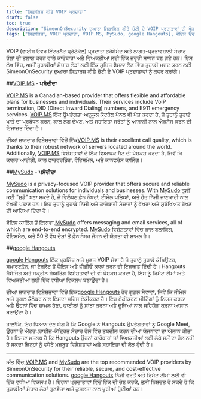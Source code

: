 ```yaml
---
title: "ਸਿਫ਼ਾਰਿਸ਼ ਕੀਤੇ VOIP ਪ੍ਰਦਾਤਾ"
draft: false
toc: true
description: "SimeonOnSecurity ਦੁਆਰਾ ਸਿਫ਼ਾਰਿਸ਼ ਕੀਤੇ ਚੋਟੀ ਦੇ VOIP ਪ੍ਰਦਾਤਾਵਾਂ ਦੀ ਖੋਜ ਕਰੋ। VOIP.MS ਅਤੇ MySudo, ਤਰਜੀਹੀ ਵਿਕਲਪਾਂ ਨਾਲ ਆਪਣੀਆਂ ਨਿੱਜੀ ਜਾਂ ਕਾਰੋਬਾਰੀ ਲੋੜਾਂ ਲਈ ਭਰੋਸੇਯੋਗ ਅਤੇ ਸੁਰੱਖਿਅਤ ਸੰਚਾਰ ਹੱਲ ਪ੍ਰਾਪਤ ਕਰੋ। ਇਸ ਤੋਂ ਇਲਾਵਾ, Google Hangouts ਰਾਹੀਂ ਦੋਸਤਾਂ ਅਤੇ ਪਰਿਵਾਰ ਨਾਲ ਜੁੜੇ ਰਹੋ।"
tags: ["ਸਿਫ਼ਾਰਿਸ਼ਾਂ, VOIP ਪ੍ਰਦਾਤਾ, VOIP.MS, MySudo, google Hangouts], ਵੌਇਸ ਓਵਰ IP"]
---
```


VOIP (ਵਾਈਸ ਓਵਰ ਇੰਟਰਨੈੱਟ ਪ੍ਰੋਟੋਕੋਲ) ਪ੍ਰਦਾਤਾ ਭਰੋਸੇਮੰਦ ਅਤੇ ਲਾਗਤ-ਪ੍ਰਭਾਵਸ਼ਾਲੀ ਸੰਚਾਰ ਹੱਲਾਂ ਦੀ ਤਲਾਸ਼ ਕਰਨ ਵਾਲੇ ਕਾਰੋਬਾਰਾਂ ਅਤੇ ਵਿਅਕਤੀਆਂ ਲਈ ਇੱਕ ਜ਼ਰੂਰੀ ਸਾਧਨ ਬਣ ਗਏ ਹਨ। ਇਸ ਲੇਖ ਵਿੱਚ, ਅਸੀਂ ਤੁਹਾਡੀਆਂ ਸੰਚਾਰ ਲੋੜਾਂ ਲਈ ਇੱਕ ਸੂਚਿਤ ਫੈਸਲਾ ਲੈਣ ਵਿੱਚ ਤੁਹਾਡੀ ਮਦਦ ਕਰਨ ਲਈ SimeonOnSecurity ਦੁਆਰਾ ਸਿਫ਼ਾਰਸ਼ ਕੀਤੇ ਚੋਟੀ ਦੇ VOIP ਪ੍ਰਦਾਤਾਵਾਂ ਨੂੰ ਕਵਰ ਕਰਾਂਗੇ।

##[VOIP.MS](https://voip.ms) - **ਪਸੰਦੀਦਾ**

[VOIP.MS](https://voip.ms) is a Canadian-based provider that offers flexible and affordable plans for businesses and individuals. Their services include VoIP termination, DID (Direct Inward Dialing) numbers, and E911 emergency services. [VOIP.MS](https://voip.ms) ਇੱਕ ਉਪਭੋਗਤਾ-ਅਨੁਕੂਲ ਕੰਟਰੋਲ ਪੈਨਲ ਵੀ ਪੇਸ਼ ਕਰਦਾ ਹੈ, ਜੋ ਤੁਹਾਨੂੰ ਤੁਹਾਡੇ ਖਾਤੇ ਦਾ ਪ੍ਰਬੰਧਨ ਕਰਨ, ਕਾਲ ਲੌਗ ਦੇਖਣ, ਅਤੇ ਸਹਾਇਤਾ ਸਰੋਤਾਂ ਨੂੰ ਆਸਾਨੀ ਨਾਲ ਐਕਸੈਸ ਕਰਨ ਦੀ ਇਜਾਜ਼ਤ ਦਿੰਦਾ ਹੈ।

ਦੀਆਂ ਸ਼ਾਨਦਾਰ ਵਿਸ਼ੇਸ਼ਤਾਵਾਂ ਵਿੱਚੋਂ ਇੱਕ[VOIP.MS](https://voip.ms) is their excellent call quality, which is thanks to their robust network of servers located around the world. Additionally, [VOIP.MS](https://voip.ms) ਵਿਸ਼ੇਸ਼ਤਾਵਾਂ ਦੇ ਇੱਕ ਵਿਆਪਕ ਸੈੱਟ ਦੀ ਪੇਸ਼ਕਸ਼ ਕਰਦਾ ਹੈ, ਜਿਵੇਂ ਕਿ ਕਾਲਰ ਆਈਡੀ, ਕਾਲ ਫਾਰਵਰਡਿੰਗ, ਵੌਇਸਮੇਲ, ਅਤੇ ਕਾਨਫਰੰਸ ਕਾਲਿੰਗ।

##[MySudo](https://mysudo.com/) - **ਪਸੰਦੀਦਾ**

[MySudo](https://mysudo.com/) is a privacy-focused VOIP provider that offers secure and reliable communication solutions for individuals and businesses. With [MySudo](https://mysudo.com/) ਤੁਸੀਂ ਕਈ "ਸੁਡੋ" ਬਣਾ ਸਕਦੇ ਹੋ, ਜੋ ਵਿਲੱਖਣ ਫ਼ੋਨ ਨੰਬਰਾਂ, ਈਮੇਲ ਪਤਿਆਂ, ਅਤੇ ਹੋਰ ਨਿੱਜੀ ਜਾਣਕਾਰੀ ਨਾਲ ਵੱਖਰੀ ਪਛਾਣ ਹਨ। ਇਹ ਤੁਹਾਨੂੰ ਤੁਹਾਡੇ ਨਿੱਜੀ ਅਤੇ ਕਾਰੋਬਾਰੀ ਸੰਚਾਰਾਂ ਨੂੰ ਵੱਖਰਾ ਅਤੇ ਸੁਰੱਖਿਅਤ ਰੱਖਣ ਦੀ ਆਗਿਆ ਦਿੰਦਾ ਹੈ।

ਵੌਇਸ ਕਾਲਿੰਗ ਤੋਂ ਇਲਾਵਾ,[MySudo](https://mysudo.com/) offers messaging and email services, all of which are end-to-end encrypted. [MySudo](https://mysudo.com/) ਵਿਸ਼ੇਸ਼ਤਾਵਾਂ ਵਿੱਚ ਕਾਲ ਬਲਾਕਿੰਗ, ਵੌਇਸਮੇਲ, ਅਤੇ 50 ਤੋਂ ਵੱਧ ਦੇਸ਼ਾਂ ਤੋਂ ਫ਼ੋਨ ਨੰਬਰ ਜੋੜਨ ਦੀ ਯੋਗਤਾ ਵੀ ਸ਼ਾਮਲ ਹੈ।

##[google Hangouts](https://hangouts.google.com)

[google Hangouts](https://hangouts.google.com) ਇੱਕ ਪ੍ਰਸਿੱਧ ਅਤੇ ਮੁਫ਼ਤ VOIP ਸੇਵਾ ਹੈ ਜੋ ਤੁਹਾਨੂੰ ਤੁਹਾਡੇ ਕੰਪਿਊਟਰ, ਸਮਾਰਟਫ਼ੋਨ, ਜਾਂ ਟੈਬਲੈੱਟ ਤੋਂ ਵੌਇਸ ਅਤੇ ਵੀਡੀਓ ਕਾਲਾਂ ਕਰਨ ਦੀ ਇਜਾਜ਼ਤ ਦਿੰਦੀ ਹੈ। Hangouts ਮੈਸੇਜਿੰਗ ਅਤੇ ਸਕ੍ਰੀਨ ਸ਼ੇਅਰਿੰਗ ਵਿਸ਼ੇਸ਼ਤਾਵਾਂ ਦੀ ਵੀ ਪੇਸ਼ਕਸ਼ ਕਰਦਾ ਹੈ, ਇਸ ਨੂੰ ਰਿਮੋਟ ਟੀਮਾਂ ਅਤੇ ਵਿਅਕਤੀਆਂ ਲਈ ਇੱਕ ਵਧੀਆ ਵਿਕਲਪ ਬਣਾਉਂਦਾ ਹੈ।

ਦੀਆਂ ਸ਼ਾਨਦਾਰ ਵਿਸ਼ੇਸ਼ਤਾਵਾਂ ਵਿੱਚੋਂ ਇੱਕ[google Hangouts](https://hangouts.google.com) ਹੋਰ ਗੂਗਲ ਸੇਵਾਵਾਂ, ਜਿਵੇਂ ਕਿ ਜੀਮੇਲ ਅਤੇ ਗੂਗਲ ਕੈਲੰਡਰ ਨਾਲ ਇਸਦਾ ਸਹਿਜ ਏਕੀਕਰਣ ਹੈ। ਇਹ ਏਕੀਕਰਣ ਮੀਟਿੰਗਾਂ ਨੂੰ ਨਿਯਤ ਕਰਨਾ ਅਤੇ ਉਹਨਾਂ ਵਿੱਚ ਸ਼ਾਮਲ ਹੋਣਾ, ਫਾਈਲਾਂ ਨੂੰ ਸਾਂਝਾ ਕਰਨਾ ਅਤੇ ਦੂਜਿਆਂ ਨਾਲ ਸਹਿਯੋਗ ਕਰਨਾ ਆਸਾਨ ਬਣਾਉਂਦਾ ਹੈ।

ਹਾਲਾਂਕਿ, ਇਹ ਧਿਆਨ ਦੇਣ ਯੋਗ ਹੈ ਕਿ Google ਨੇ Hangouts ਉਪਭੋਗਤਾਵਾਂ ਨੂੰ Google Meet, ਉਹਨਾਂ ਦੇ ਐਂਟਰਪ੍ਰਾਈਜ਼-ਕੇਂਦ੍ਰਿਤ ਸੰਚਾਰ ਹੱਲ ਵਿੱਚ ਤਬਦੀਲ ਕਰਨ ਦੀਆਂ ਯੋਜਨਾਵਾਂ ਦਾ ਐਲਾਨ ਕੀਤਾ ਹੈ। ਇਸਦਾ ਮਤਲਬ ਹੈ ਕਿ Hangouts ਉਹਨਾਂ ਕਾਰੋਬਾਰਾਂ ਜਾਂ ਵਿਅਕਤੀਆਂ ਲਈ ਲੰਬੇ ਸਮੇਂ ਦਾ ਹੱਲ ਨਹੀਂ ਹੋ ਸਕਦਾ ਜਿਨ੍ਹਾਂ ਨੂੰ ਵਧੇਰੇ ਮਜ਼ਬੂਤ ਵਿਸ਼ੇਸ਼ਤਾਵਾਂ ਅਤੇ ਸਹਾਇਤਾ ਦੀ ਲੋੜ ਹੁੰਦੀ ਹੈ।

____

ਅੰਤ ਵਿੱਚ,[VOIP.MS](https://voip.ms) and [MySudo](https://mysudo.com/) are the top recommended VOIP providers by SimeonOnSecurity for their reliable, secure, and cost-effective communication solutions. [google Hangouts](https://hangouts.google.com) ਨਿੱਜੀ ਵਰਤੋਂ ਅਤੇ ਰਿਮੋਟ ਟੀਮਾਂ ਲਈ ਵੀ ਇੱਕ ਵਧੀਆ ਵਿਕਲਪ ਹੈ। ਇਹਨਾਂ ਪ੍ਰਦਾਤਾਵਾਂ ਵਿੱਚੋਂ ਇੱਕ ਦੀ ਚੋਣ ਕਰਕੇ, ਤੁਸੀਂ ਨਿਸ਼ਚਤ ਹੋ ਸਕਦੇ ਹੋ ਕਿ ਤੁਹਾਡੀਆਂ ਸੰਚਾਰ ਲੋੜਾਂ ਗੁਣਵੱਤਾ ਅਤੇ ਕੁਸ਼ਲਤਾ ਨਾਲ ਪੂਰੀਆਂ ਹੁੰਦੀਆਂ ਹਨ।
